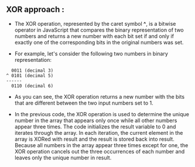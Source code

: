 ## XOR approach :

- The XOR operation, represented by the caret symbol **^**,
  is a bitwise operator in JavaScript that compares the binary representation of two numbers
   and returns a new number with each bit set if and only 
   if exactly one of the corresponding bits in the original numbers was set.

- For example, let's consider the following two numbers in binary representation:

```
  0011 (decimal 3)
^ 0101 (decimal 5)
------
  0110 (decimal 6)

```

- As you can see, the XOR operation returns a new number with the bits that are different between the two input numbers set to 1.

- In the previous code, the XOR operation is used to determine the unique number in the array 
 that appears only once while all other numbers appear three times.
  The code initializes the result variable to 0 and iterates through the array.
   In each iteration, the current element in the array is XORed with result
    and the result is stored back into result.
     Because all numbers in the array appear three times except for one,
      the XOR operation cancels out the three occurrences of each number and leaves only the unique number in result.